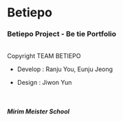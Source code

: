# Betiepo
<h3>Betiepo Project - Be tie Portfolio</h3>

<br>
Copyright TEAM BETIEPO

- Develop :
Ranju You,
Eunju Jeong

- Design :
Jiwon Yun

<br>
<h5>Mirim Meister School</h5>
